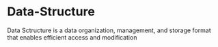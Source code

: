 # Data-Structure
Data Sctructure is a data organization, management, and storage format that enables efficient access and modification

